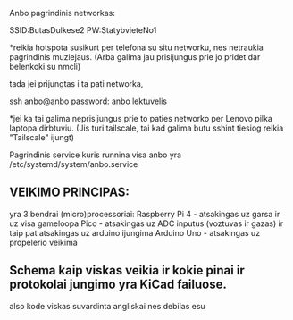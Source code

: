 Anbo pagrindinis networkas:

SSID:ButasDulkese2
PW:StatybvieteNo1

*reikia hotspota susikurt per telefona su situ networku, nes netraukia pagrindinis muziejaus. (Arba galima jau prisijungus prie jo pridet dar belenkoki su nmcli)

tada jei prijungtas i ta pati networka, 

ssh anbo@anbo
password: anbo lektuvelis


*jei ka tai galima neprisijungus prie to paties networko per Lenovo pilka laptopa dirbtuviu. (Jis turi tailscale, tai kad galima butu sshint tiesiog reikia "Tailscale" ijungt)


Pagrindinis service kuris runnina visa anbo yra /etc/systemd/system/anbo.service






VEIKIMO PRINCIPAS:
-----------------------------------------------------

yra 3 bendrai (micro)processoriai:
Raspberry Pi 4 - atsakingas uz garsa ir uz visa gameloopa
Pico - atsakingas uz ADC inputus (voztuvas ir gazas) ir taip pat atsakingas uz arduino ijungima
Arduino Uno - atsakingas uz propelerio veikima

Schema kaip viskas veikia ir kokie pinai ir protokolai jungimo yra KiCad failuose.
-----------------------------------------------------
also kode viskas suvardinta angliskai nes debilas esu

